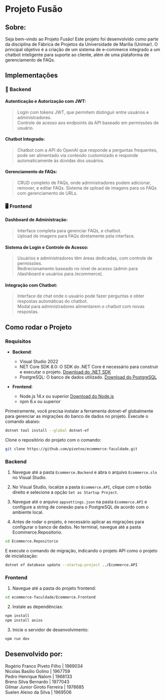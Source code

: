 # Projeto Fusão
## Sobre:
Seja bem-vindo ao Projeto Fusão! Este projeto foi desenvolvido como parte da disciplina de Fábrica de Projetos da Universidade de Marília (Unimar). O principal objetivo é a criação de um sistema de e-commerce integrado a um chatbot inteligente para suporte ao cliente, além de uma plataforma de gerenciamento de FAQs.

## Implementações
### 🔑 Backend
#### Autenticação e Autorização com JWT:
> Login com tokens JWT, que permitem distinguir entre usuários e administradores.\
> Controle de acesso aos endpoints da API baseado em permissões de usuário.

#### Chatbot Integrado:
> Chatbot com a API do OpenAI que responde a perguntas frequentes, pode ser alimentado via conteúdo customizado e responde automaticamente às dúvidas dos usuários.

#### Gerenciamento de FAQs:
> CRUD completo de FAQs, onde administradores podem adicionar, remover, e editar FAQs.
> Sistema de upload de imagens para os FAQs com gerenciamento de URLs.

### 🖥️ Frontend
#### Dashboard de Administração:
> Interface completa para gerenciar FAQs, e chatbot.\
> Upload de imagens para FAQs diretamente pela interface.

#### Sistema de Login e Controle de Acesso:
> Usuários e administradores têm áreas dedicadas, com controle de permissões.\
> Redirecionamento baseado no nível de acesso (admin para /dashboard e usuários para /ecommerce).

#### Integração com Chatbot:
> Interface de chat onde o usuário pode fazer perguntas e obter respostas automáticas do chatbot.\
> Modal para administradores alimentarem o chatbot com novas respostas.

## Como rodar o Projeto

### Requisitos
- **Backend**:
  - Visual Studio 2022
  - NET Core SDK 8.0: O SDK do .NET Core é necessário para construir e executar o projeto. [Download do .NET SDK](https://dotnet.microsoft.com/download/dotnet/8.0)
  - PostgreSQL: O banco de dados utilizado. [Download do PostgreSQL](https://www.postgresql.org/download/)

- **Frontend**:
  - Node.js 14.x ou superior [Download do Node.js](https://nodejs.org/)
  - npm 6.x ou superior

Primeiramente, você precisa instalar a ferramenta dotnet-ef globalmente para gerenciar as migrações do banco de dados no projeto. Execute o comando abaixo:

```bash
dotnet tool install --global dotnet-ef
```

Clone o repositório do projeto com o comando:
```bash
git clone https://github.com/pivetoo/ecommerce-faculdade.git
```

### Backend

1. Navegue até a pasta `Ecommerce.Backend` e abra o arquivo `Ecommerce.sln` no Visual Studio.

2. No Visual Studio, localize a pasta `Ecommerce.API`, clique com o botão direito e selecione a opção `Set as Startup Project`.

3. Navegue até o arquivo `appsettings.json` na pasta `Ecommerce.API` e configure a string de conexão para o PostgreSQL de acordo com o ambiente local.

4. Antes de rodar o projeto, é necessário aplicar as migrações para configurar o banco de dados. No terminal, navegue até a pasta Ecommerce.Repositorio.
```bash
cd Ecommerce.Repositorio
```

E execute o comando de migração, indicando o projeto API como o projeto de inicialização:
```bash
dotnet ef database update --startup-project ../Ecommerce.API
```

### Frontend

1. Navegue até a pasta do projeto frontend:
```bash
cd ecommerce-faculdade/Ecommerce.Frontend
```
2. Instale as dependências:
```bash
npm install
npm install axios
```
3. Inicie o servidor de desenvolvimento:
```bash
npm run dev
```

## Desenvolvido por:
Rogério Franco Piveto Filho | 1969034\
Nicolas Basilio Golino | 1967759\
Pedro Henrique Nalom | 1968133\
Breno Silva Bernardo | 1977043\
Gilmar Junior Giroto Ferreira | 1978685\
Suelen Aleixo da Silva | 1969506

